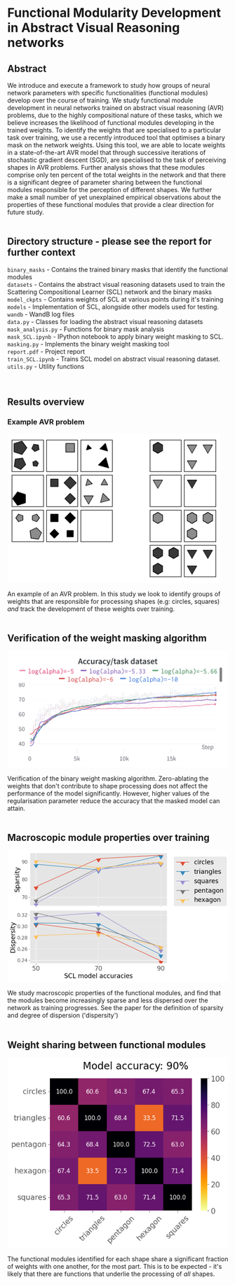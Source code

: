 # Functional Modularity Development in Abstract Visual Reasoning networks

## Abstract

We introduce and execute a framework to study how groups of neural network parameters with specific functionalities
(functional modules) develop over the course of training. We study functional module development in neural networks trained on
abstract visual reasoning (AVR) problems, due to the highly compositional nature of these tasks, which we believe increases the
likelihood of functional modules developing in the trained weights. To identify the weights that are specialised to a particular task over
training, we use a recently introduced tool that optimises a binary mask on the network weights. Using this tool, we are able to locate
weights in a state-of-the-art AVR model that through successive iterations of stochastic gradient descent (SGD), are specialised to the
task of perceiving shapes in AVR problems. Further analysis shows that these modules comprise only ten percent of the total weights
in the network and that there is a significant degree of parameter sharing between the functional modules responsible for the
perception of different shapes. We further make a small number of yet unexplained empirical observations about the properties of
these functional modules that provide a clear direction for future study. 
<br><br>


## Directory structure - please see the report for further context

`binary_masks` - Contains the trained binary masks that identify the functional modules \
`datasets` - Contains the abstract visual reasoning datasets used to train the Scattering Compositional Learner (SCL) network and the binary masks \
`model_ckpts` - Contains weights of SCL at various points during it's training
`models` - Implementation of SCL, alongside other models used for testing. \
`wandb` - WandB log files \
`data.py` - Classes for loading the abstract visual reasoning datasets \
`mask_analysis.py` - Functions for binary mask analysis \
`mask_SCL.ipynb` - IPython notebook to apply binary weight masking to SCL. \
`masking.py` - Implements the binary weight masking tool \
`report.pdf` - Project report \
`train_SCL.ipynb` - Trains SCL model on abstract visual reasoning dataset. \
`utils.py` - Utility functions 

<br>

## Results overview

### Example AVR problem

![alt text](report_plots/problem_instances/2x2_grid_originals.png)

An example of an AVR problem. In this study we look to identify groups of weights that are responsible for processing shapes (e.g: circles, squares) *and* track the development of these weights over training. <br><br>


## Verification of the weight masking algorithm
![alt text](report_plots/training_curves/SCL_90_trainingcurves_task.png)

Verification of the binary weight masking algorithm. Zero-ablating the weights that don't contribute to shape processing does not affect the performance of the model significantly. However, higher values of the regularisation parameter reduce the accuracy that the masked model can attain.
<br><br>

## Macroscopic module properties over training

![alt text](report_plots/line_plots.png)

We study macroscopic properties of the functional modules, and find that the modules become increasingly sparse and less dispersed over the network as training progresses. See the paper for the definition of sparsity and degree of dispersion ('dispersity')
<br><br>

## Weight sharing between functional modules

![alt text](report_plots/sharing_matrices/SCL_90.png)

The functional modules identified for each shape share a significant fraction of weights with one another, for the most part. This is to be expected - it's likely that there are functions that underlie the processing of *all* shapes.


